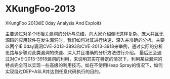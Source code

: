 XKungFoo-2013
=============

XKungFoo 2013《IE 0day Analysis And Exploit》

主要通过对多个IE相关漏洞的分析与总结，向大家介绍像IE这样复杂、庞大并且无源码的应用软件在发生漏洞时，我们如何对其进行快速、深入并准确的分析。主要以两个IE 0day漏洞CVE-2013-3893和CVE-2013-3918来举例，通过实际的分析思路与步骤对此类漏洞的快速、深入并且准确的分析方法进行介绍。 最后还会通过对CVE-2013-3918漏洞的利用，来说明其实在特定的情况下，利用某些漏洞的特点完全可以实现一些高级的利用技巧。如在不使用Heap Spray的情况下，如何实现绕过DEP+ASLR并达到任意代码执行的目的。

